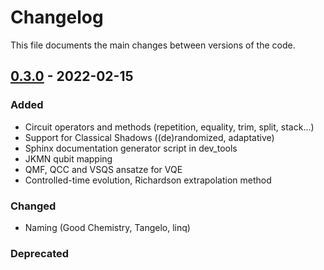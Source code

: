 # Changelog

This file documents the main changes between versions of the code.

## [0.3.0] - 2022-02-15

### Added

- Circuit operators and methods (repetition, equality, trim, split, stack...)
- Support for Classical Shadows ((de)randomized, adaptative)
- Sphinx documentation generator script in dev_tools
- JKMN qubit mapping
- QMF, QCC and VSQS ansatze for VQE
- Controlled-time evolution, Richardson extrapolation method

### Changed

- Naming (Good Chemistry, Tangelo, linq)

### Deprecated

[Unreleased]: https://github.com/goodchemistryco/Tangelo/compare/0.3.0...HEAD

[0.3.0]: https://github.com/goodchemistryco/Tangelo/compare/32d64fe9c59441f3158942c61beac031d18f3120...0.3.0

